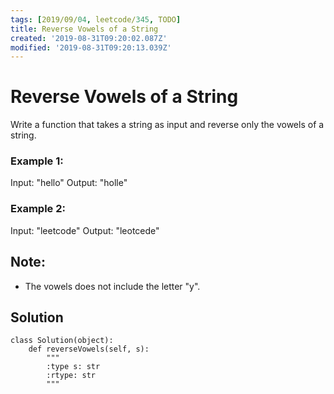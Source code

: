 ```yaml
---
tags: [2019/09/04, leetcode/345, TODO]
title: Reverse Vowels of a String
created: '2019-08-31T09:20:02.087Z'
modified: '2019-08-31T09:20:13.039Z'
---
```


# Reverse Vowels of a String

Write a function that takes a string as input and reverse only the vowels of a string.

### Example 1:

Input: "hello"
Output: "holle"

### Example 2:

Input: "leetcode"
Output: "leotcede"

## Note:

* The vowels does not include the letter "y".

## Solution

```
class Solution(object):
    def reverseVowels(self, s):
        """
        :type s: str
        :rtype: str
        """

```
